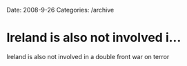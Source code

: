 Date: 2008-9-26
Categories: /archive

# Ireland is also not involved i...

Ireland is also not involved in a double front war on terror
